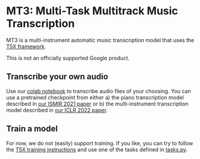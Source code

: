 # MT3: Multi-Task Multitrack Music Transcription

MT3 is a multi-instrument automatic music transcription model that uses the [T5X framework](https://github.com/google-research/t5x).

This is not an officially supported Google product.

## Transcribe your own audio

Use our [colab notebook](https://colab.research.google.com/github/shuntacurosu/mt3_lalala/blob/main/mt3/colab/music_transcription_with_transformers.ipynb) to
transcribe audio files of your choosing.  You can use a pretrained checkpoint from
either a) the piano transcription model described in [our ISMIR 2021 paper](https://archives.ismir.net/ismir2021/paper/000030.pdf)
or b) the multi-instrument transcription model described in
[our ICLR 2022 paper](https://openreview.net/pdf?id=iMSjopcOn0p).


## Train a model

For now, we do not (easily) support training.  If you like, you can try to
follow the [T5X training instructions](https://github.com/google-research/t5x#training)
and use one of the tasks defined in [tasks.py](mt3/tasks.py).
